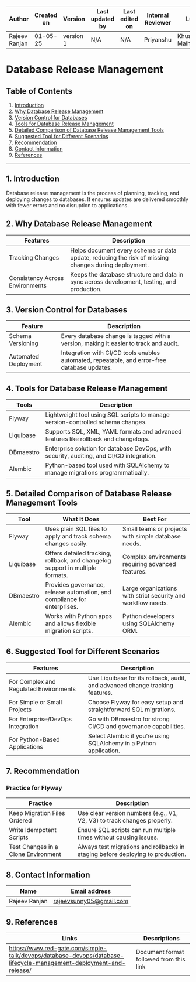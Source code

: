 

| Author          | Created on | Version   | Last updated by | Last edited on | Internal Reviewer | L0     | L1      | L2     |
|-----------------|------------|-----------|------------------|----------------|--------------------|--------|---------|--------|
| Rajeev Ranjan | 01-05-25   | version 1 | N/A              | N/A            | Priyanshu          | Khushi Malhotra | Mukul Joshi| Piyush Upadhyay|


# Database Release Management

## Table of Contents
1. [Introduction](#1-introduction)
2. [Why Database Release Management](#2-why-database-release-management)
3. [Version Control for Databases](#3-version-control-for-databases)
4. [Tools for Database Release Management](#4-tools-for-database-release-management)
5. [Detailed Comparison of Database Release Management Tools](#5-detailed-comparison-of-database-release-management-tools)
6. [Suggested Tool for Different Scenarios](#6-suggested-tool-for-different-scenarios)
7. [Recommendation](#7-recommendation)    
8. [Contact Information](#8-contact-information)
9. [References](#9-references)

---

## 1. Introduction
Database release management is the process of planning, tracking, and deploying changes to databases. It ensures updates are delivered smoothly with fewer errors and no disruption to applications.

## 2. Why Database Release Management

| **Features**                  | **Description**                                                                 |
|------------------------------|---------------------------------------------------------------------------------|
| Tracking Changes             | Helps document every schema or data update, reducing the risk of missing changes during deployment. |
| Consistency Across Environments | Keeps the database structure and data in sync across development, testing, and production. |

## 3. Version Control for Databases

| **Feature**           | **Description**                                                                 |
|-----------------------|---------------------------------------------------------------------------------|
| Schema Versioning     | Every database change is tagged with a version, making it easier to track and audit. |
| Automated Deployment  | Integration with CI/CD tools enables automated, repeatable, and error-free database updates. |

## 4. Tools for Database Release Management

| **Tools**     | **Description**                                                                 |
|---------------|----------------------------------------------------------------------------------|
| Flyway        | Lightweight tool using SQL scripts to manage version-controlled schema changes. |
| Liquibase     | Supports SQL, XML, YAML formats and advanced features like rollback and changelogs. |
| DBmaestro     | Enterprise solution for database DevOps, with security, auditing, and CI/CD integration. |
| Alembic       | Python-based tool used with SQLAlchemy to manage migrations programmatically.    |

## 5. Detailed Comparison of Database Release Management Tools

| **Tool**     | **What It Does**                                                             | **Best For**                                                    |
|--------------|-------------------------------------------------------------------------------|-----------------------------------------------------------------|
| Flyway       | Uses plain SQL files to apply and track schema changes easily.              | Small teams or projects with simple database needs.             |
| Liquibase    | Offers detailed tracking, rollback, and changelog support in multiple formats. | Complex environments requiring advanced features.               |
| DBmaestro    | Provides governance, release automation, and compliance for enterprises.    | Large organizations with strict security and workflow needs.    |
| Alembic      | Works with Python apps and allows flexible migration scripts.               | Python developers using SQLAlchemy ORM.                         |

## 6. Suggested Tool for Different Scenarios

| **Features**                      | **Description**                                                                 |
|----------------------------------|---------------------------------------------------------------------------------|
| For Complex and Regulated Environments | Use Liquibase for its rollback, audit, and advanced change tracking features.  |
| For Simple or Small Projects     | Choose Flyway for easy setup and straightforward SQL migrations.                |
| For Enterprise/DevOps Integration| Go with DBmaestro for strong CI/CD and governance capabilities.                 |
| For Python-Based Applications    | Select Alembic if you’re using SQLAlchemy in a Python application.             |

## 7. Recommendation

###  Practice for Flyway

| **Practice**                   | **Description**                                                                 |
|--------------------------------|---------------------------------------------------------------------------------|
| Keep Migration Files Ordered   | Use clear version numbers (e.g., V1, V2, V3) to track changes properly.        |
| Write Idempotent Scripts       | Ensure SQL scripts can run multiple times without causing issues.              |
| Test Changes in a Clone Environment | Always test migrations and rollbacks in staging before deploying to production. |

## 8. Contact Information

| Name         | Email address          |
|--------------|------------------------|
| Rajeev Ranjan          |     rajeevsunny05@gmail.com |

## 9. References

| Links                                             | Descriptions                                                    |
|---------------------------------------------------|-----------------------------------------------------------------|
| https://www.red-gate.com/simple-talk/devops/database-devops/database-lifecycle-management-deployment-and-release/ | Document format followed from this link      |


